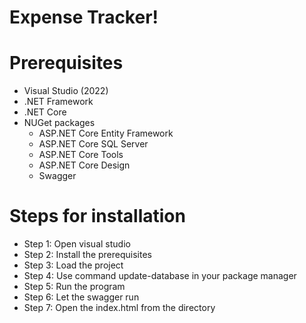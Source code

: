 # Expense Tracker!

# Prerequisites

- Visual Studio (2022)
- .NET Framework
- .NET Core 
-  NUGet packages
	- ASP.NET Core Entity Framework
	- ASP.NET Core SQL Server
	- ASP.NET Core Tools
	- ASP.NET Core Design
	- Swagger
# Steps for installation
- Step 1: Open visual studio
- Step 2: Install the prerequisites
- Step 3: Load the project
- Step 4: Use command update-database in your package manager
- Step 5: Run the program
- Step 6: Let the swagger run
- Step 7: Open the index.html from the directory
